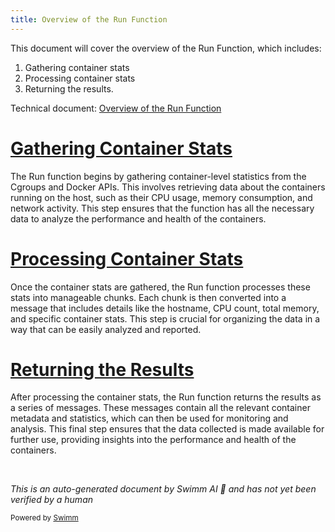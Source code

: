 ```yaml
---
title: Overview of the Run Function
---
```

This document will cover the overview of the Run Function, which includes:

1. Gathering container stats
2. Processing container stats
3. Returning the results.

Technical document: <SwmLink doc-title="Overview of the Run Function">[Overview of the Run Function](/.swm/overview-of-the-run-function.5r8m72y5.sw.md)</SwmLink>

# [Gathering Container Stats](https://app.swimm.io/repos/Z2l0aHViJTNBJTNBZGF0YWRvZy1hZ2VudCUzQSUzQVN3aW1tLURlbW8=/docs/5r8m72y5#gathering-container-stats)

The Run function begins by gathering container-level statistics from the Cgroups and Docker APIs. This involves retrieving data about the containers running on the host, such as their CPU usage, memory consumption, and network activity. This step ensures that the function has all the necessary data to analyze the performance and health of the containers.

# [Processing Container Stats](https://app.swimm.io/repos/Z2l0aHViJTNBJTNBZGF0YWRvZy1hZ2VudCUzQSUzQVN3aW1tLURlbW8=/docs/5r8m72y5#processing-container-stats)

Once the container stats are gathered, the Run function processes these stats into manageable chunks. Each chunk is then converted into a message that includes details like the hostname, CPU count, total memory, and specific container stats. This step is crucial for organizing the data in a way that can be easily analyzed and reported.

# [Returning the Results](https://app.swimm.io/repos/Z2l0aHViJTNBJTNBZGF0YWRvZy1hZ2VudCUzQSUzQVN3aW1tLURlbW8=/docs/5r8m72y5#returning-the-results)

After processing the container stats, the Run function returns the results as a series of messages. These messages contain all the relevant container metadata and statistics, which can then be used for monitoring and analysis. This final step ensures that the data collected is made available for further use, providing insights into the performance and health of the containers.

&nbsp;

*This is an auto-generated document by Swimm AI 🌊 and has not yet been verified by a human*

<SwmMeta version="3.0.0" repo-id="Z2l0aHViJTNBJTNBZGF0YWRvZy1hZ2VudCUzQSUzQVN3aW1tLURlbW8=" repo-name="datadog-agent"><sup>Powered by [Swimm](/)</sup></SwmMeta>
